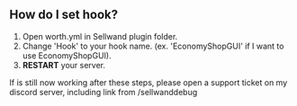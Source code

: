  
## How do I set hook?
1. Open worth.yml in Sellwand plugin folder.
2. Change 'Hook' to your hook name. (ex. 'EconomyShopGUI' if I want to use EconomyShopGUI).
3. **RESTART** your server.

If is still now working after these steps, please open a support ticket on my discord server, including
link from /sellwanddebug